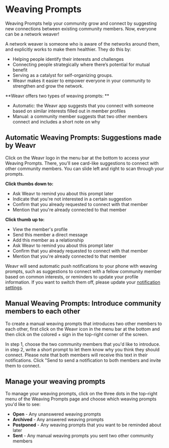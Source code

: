 # Weaving Prompts

Weaving Prompts help your community grow and connect by suggesting new connections between existing community members. 
Now, everyone can be a network weaver!

A network weaver is someone who is aware of the networks around them, and explicitly works to make them healthier. They do this by:
- Helping people identify their interests and challenges
- Connecting people strategically where there’s potential for mutual benefit
- Serving as a catalyst for self-organizing groups.
- Weavr makes it easier to empower everyone in your community to strengthen and grow the network. 

**Weavr offers two types of weaving prompts: **

- Automatic: the Weavr app suggests that you connect with someone based on similar interests filled out in member profiles
- Manual: a community member suggests that two other members connect and includes a short note on why

## Automatic Weaving Prompts: Suggestions made by Weavr
Click on the Weavr logo in the menu bar at the bottom to access your Weaving Prompts. There, you'll see card-like suggestions to connect with other community members. You can slide left and right to scan through your prompts. 

**Click thumbs down to:**
- Ask Weavr to remind you about this prompt later
- Indicate that you're not interested in a certain suggestion
- Confirm that you already requested to connect with that member
- Mention that you're already connected to that member

**Click thumb up to:**
- View the member's profile
- Send this member a direct message
- Add this member as a relationship
- Ask Weavr to remind you about this prompt later
- Confirm that you already requested to connect with that member
- Mention that you're already connected to that member

Weavr will send automatic push notifications to your phone with weaving prompts, such as suggestions to connect with a fellow community member based on common interests, or reminders to update your profile information. If you want to switch them off, please update your [notification settings](/guides/notifications.md). 

## Manual Weaving Prompts: Introduce community members to each other
To create a manual weaving prompts that introduces two other members to each other, first click on the Weavr icon in the menu bar at the bottom and then click on the colored + sign in the top-right corner of the screen. 

In step 1, choose the two community members that you'd like to introduce. 
in step 2, write a short prompt to let them know why you think they should connect. Please note that both members will receive this text in their notifications. 
Click "Send to send a notification to both members and invite them to connect. 

## Manage your weaving prompts
To manage your weaving prompts, click on the three dots in the top-right menu of the Weaving Prompts page and choose which weaving prompts you'd like to see: 

- **Open** - Any unanswered weaving prompts
- **Archived** - Any answered weaving prompts
- **Postponed** - Any weaving prompts that you want to be reminded about later
- **Sent** - Any manual weaving prompts you sent two other community members
